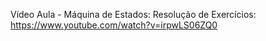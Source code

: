 Vídeo Aula - Máquina de Estados: Resolução de Exercícios: https://www.youtube.com/watch?v=irpwLS06ZQ0